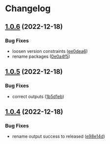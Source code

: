 # Changelog

## [1.0.6](https://github.com/cihelper/action-semanticrelease-githubaction/compare/v1.0.5...v1.0.6) (2022-12-18)


### Bug Fixes

* loosen version constraints ([ee0dea6](https://github.com/cihelper/action-semanticrelease-githubaction/commit/ee0dea6dc2cc2ef1caa7a3594b1f3e2debdf10a3))
* rename packages ([0e0a4f5](https://github.com/cihelper/action-semanticrelease-githubaction/commit/0e0a4f5b456a7b5a0f5709b5697e783aeeb1d5cd))

## [1.0.5](https://github.com/cihelper/action-semanticrelease-githubaction/compare/v1.0.4...v1.0.5) (2022-12-18)


### Bug Fixes

* correct outputs ([1b5d1eb](https://github.com/cihelper/action-semanticrelease-githubaction/commit/1b5d1eb6ac8f6771c7e644cded81ba4f7e5919ab))

## [1.0.4](https://github.com/cihelper/action-semanticrelease-githubaction/compare/v1.0.3...v1.0.4) (2022-12-18)


### Bug Fixes

* rename output success to released ([e98e14d](https://github.com/cihelper/action-semanticrelease-githubaction/commit/e98e14db8db04ba9fc15f6527bb60a2f14c3d6fa))

